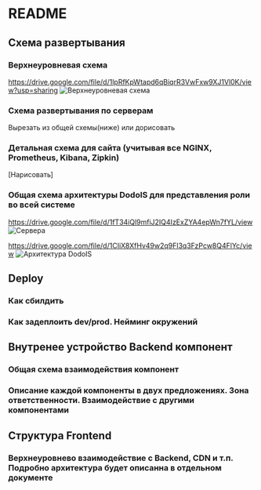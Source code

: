 # README

## Схема развертывания

### Верхнеуровневая схема

https://drive.google.com/file/d/1lpRfKpWtapd6qBiqrR3VwFxw9XJ1Vl0K/view?usp=sharing
![Верхнеуровневая схема](https://i.imgur.com/B2B0JLD.png)

### Схема развертывания по серверам

Вырезать из общей схемы(ниже) или дорисовать

### Детальная схема для сайта (учитывая все NGINX, Prometheus, Kibana, Zipkin)

[Нарисовать]

### Общая схема архитектуры DodoIS для представления роли во всей системе

https://drive.google.com/file/d/1fT34iQl9mfiJ2IQ4IzExZYA4epWn7fYL/view
![Сервера](https://i.imgur.com/7S6ONxp.png)

https://drive.google.com/file/d/1CIiX8XfHv49w2q9Fl3q3FzPcw8Q4FlYc/view
![Архитектура DodoIS](https://i.imgur.com/Mf7EahA.png)

## Deploy

### Как сбилдить

### Как задеплоить dev/prod. Нейминг окружений

## Внутренее устройство Backend компонент

### Общая схема взаимодействия компонент

### Описание каждой компоненты в двух предложениях. Зона ответственности. Взаимодействие с другими компонентами

## Структура Frontend

### Верхнеуровнево взаимодействие с Backend, CDN и т.п. Подробно архитектура будет описанна в отдельном документе
